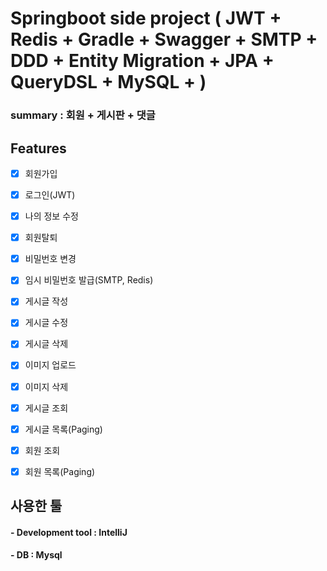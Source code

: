 # Springboot side project ( JWT + Redis + Gradle + Swagger + SMTP + DDD + Entity Migration + JPA + QueryDSL + MySQL + )


### summary : 회원 + 게시판 + 댓글


## Features

- [x] 회원가입 
- [x] 로그인(JWT)
- [x] 나의 정보 수정
- [x] 회원탈퇴
- [x] 비밀번호 변경
- [x] 임시 비밀번호 발급(SMTP, Redis)
- [x] 게시글 작성
- [x] 게시글 수정
- [x] 게시글 삭제
- [x] 이미지 업로드
- [x] 이미지 삭제
- [x] 게시글 조회
- [x] 게시글 목록(Paging)
- [x] 회원 조회
- [x] 회원 목록(Paging)



## 사용한 툴 

#### - Development tool : IntelliJ 
#### - DB : Mysql



